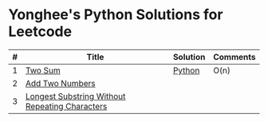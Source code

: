 # Yonghee's Python Solutions for Leetcode

| # | Title                                             | Solution                                                                                   | Comments |
|---|---------------------------------------------------|--------------------------------------------------------------------------------------------|----------|
| 1 | [Two Sum](https://leetcode.com/problems/two-sum/) | [Python](https://github.com/Yonghee9106/leetcode/blob/main/Python%20Solution/1_Two_Sum.py) | O(n)     |
| 2 | [Add Two Numbers](https://leetcode.com/problems/add-two-numbers/) |  |      |
| 3 | [Longest Substring Without Repeating Characters](https://leetcode.com/problems/longest-substring-without-repeating-characters/) |  |      |
